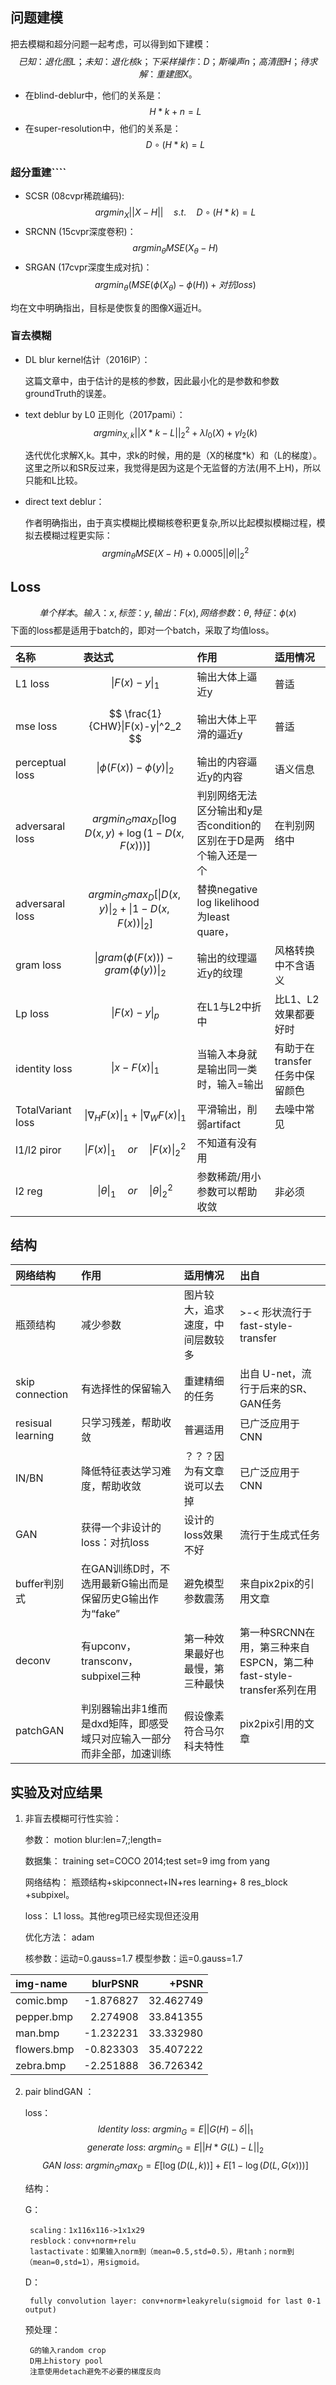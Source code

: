 <script type="text/javascript" src="http://cdn.mathjax.org/mathjax/latest/MathJax.js?config=default"></script>

## 问题建模
把去模糊和超分问题一起考虑，可以得到如下建模：
$$ 已知：退化图 L；未知：退化核 k；下采样操作：D；斯噪声 n；高清图 H；待求解：重建图 X。$$
- 在blind-deblur中，他们的关系是：
$$ H*k+n=L $$
- 在super-resolution中，他们的关系是：
$$ D \circ (H*k)=L$$


### 超分重建````
- SCSR (08cvpr稀疏编码):
$$ argmin_X ||X-H|| \quad s.t.\quad D \circ (H*k)=L $$
- SRCNN (15cvpr深度卷积)：
$$ argmin_{\theta}MSE(X_\theta-H) $$
- SRGAN (17cvpr深度生成对抗)：
$$ argmin_{\theta} ( MSE(\phi(X_\theta )-\phi(H)) + 对抗loss)$$

均在文中明确指出，目标是使恢复的图像X逼近H。

### 盲去模糊
- DL blur kernel估计（2016IP）：

    这篇文章中，由于估计的是核的参数，因此最小化的是参数和参数groundTruth的误差。
- text deblur by L0 正则化（2017pami）：
$$ argmin_{X,k} ||X*k-L||^2_2 + \lambda l_0(X) + \gamma l_2(k)$$

    迭代优化求解X,k。其中，求k的时候，用的是（X的梯度*k）和（L的梯度）。这里之所以和SR反过来，我觉得是因为这是个无监督的方法(用不上H)，所以只能和L比较。
- direct text deblur：
    
    作者明确指出，由于真实模糊比模糊核卷积更复杂,所以比起模拟模糊过程，模拟去模糊过程更实际：
    $$ argmin_\theta MSE(X-H) + 0.0005 ||\theta||^2_2$$


## Loss

$$单个样本。输入：x,标签：y,输出：F(x),网络参数：\theta,特征：\phi(x)$$
下面的loss都是适用于batch的，即对一个batch，采取了均值loss。

|名称|表达式|作用|适用情况|
|:--|:-----|:--|:-------|
|L1 loss|$$ \|F(x)-y\|_1 $$|输出大体上逼近y|普适|
|mse loss|$$ \frac{1}{CHW}\|F(x)-y\|^2_2 $$|输出大体上平滑的逼近y|普适|
|perceptual loss|$$ \|\phi(F(x))-\phi(y)\|_2 $$|输出的内容逼近y的内容|语义信息|
|adversaral loss|$$ argmin_{G}max_{D}  [\log D(x,y)+\log(1-D(x,F(x)))]$$|判别网络无法区分输出和y是否condition的区别在于D是两个输入还是一个|在判别网络中|
|adversaral loss|$$ argmin_{G}max_{D}  [\| D(x,y)\|_2+\|1-D(x,F(x))\|_2]$$|替换negative log likelihood为least quare，
|gram loss|$$ \|gram(\phi(F(x)))-gram( \phi(y))\|_2 $$ |输出的纹理逼近y的纹理|风格转换中不含语义|
|Lp loss|$$ \|F(x)-y\|_p $$|在L1与L2中折中|比L1、L2效果都要好时|
|identity loss|$$ \|x-F(x)\|_1 $$|当输入本身就是输出同一类时，输入=输出|有助于在transfer任务中保留颜色|
|TotalVariant loss|$$\|\nabla _H F(x)\|_1+\| \nabla _W F(x)\|_1$$ |平滑输出，削弱artifact|去噪中常见|
|l1/l2 piror|$$ \|F(x)\|_1 \quad or \quad \|F(x)\|^2_2 $$|不知道有没有用
|l2 reg|$$ \|\theta\|_1  \quad or \quad \|\theta\|^2_2 $$|参数稀疏/用小参数可以帮助收敛|非必须



## 结构
|网络结构|作用|适用情况|出自|
|:------|:--|:-------|:--|
|瓶颈结构|减少参数|图片较大，追求速度，中间层数较多|>-< 形状流行于 fast-style-transfer|
|skip connection|有选择性的保留输入|重建精细的任务|出自 U-net，流行于后来的SR、GAN任务|
|resisual learning|只学习残差，帮助收敛|普遍适用|已广泛应用于CNN|
|IN/BN|降低特征表达学习难度，帮助收敛|？？？因为有文章说可以去掉|已广泛应用于CNN|
|GAN|获得一个非设计的loss：对抗loss|设计的loss效果不好|流行于生成式任务|
|buffer判别式|在GAN训练D时，不选用最新G输出而是保留历史G输出作为“fake”|避免模型参数震荡|来自pix2pix的引用文章|
|deconv|有upconv，transconv，subpixel三种|第一种效果最好也最慢，第三种最快|第一种SRCNN在用，第三种来自ESPCN，第二种fast-style-transfer系列在用|
|patchGAN|判别器输出非1维而是dxd矩阵，即感受域只对应输入一部分而非全部，加速训练|假设像素符合马尔科夫特性|pix2pix引用的文章|


## 实验及对应结果

1. 非盲去模糊可行性实验：

    参数： 
    motion blur:len=7,;length=

    数据集：
    training set=COCO 2014;test set=9 img from yang
    
    网络结构：
    瓶颈结构+skipconnect+IN+res learning+ 8 res_block +subpixel。

    loss：
    L1 loss。其他reg项已经实现但还没用

    优化方法：
    adam

    核参数：运动=0.gauss=1.7 模型参数：运=0.gauss=1.7


|img-name |blurPSNR | +PSNR |
|:--------|--------:|------:|
|comic.bmp	 |-1.876827	|32.462749|
|pepper.bmp	 |2.274908	|33.841355|
|man.bmp	 |-1.232231	|33.332980|
|flowers.bmp	 |-0.823303	|35.407222|
|zebra.bmp	 |-2.251888	|36.726342|



2. pair blindGAN ：
    
    loss：
    $$ ldentity\ loss:\ argmin_G = E|| G(H)-\delta ||_1$$
    $$ generate\ loss:\ argmin_G = E|| H*G(L)-L ||_2$$
    $$ GAN\ loss:\ argmin_Gmax_D = E[\log(D(L,k))] + E[1-\log(D(L,G(x)))]$$

    结构：

    G：

        scaling：1x116x116->1x1x29
        resblock：conv+norm+relu
        lastactivate：如果输入norm到（mean=0.5,std=0.5），用tanh；norm到（mean=0,std=1），用sigmoid。
    
    D：

        fully convolution layer: conv+norm+leakyrelu(sigmoid for last 0-1 output)

    预处理：
    
        G的输入random crop
        D用上history pool
        注意使用detach避免不必要的梯度反向


    